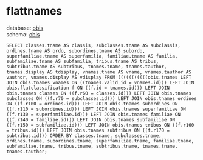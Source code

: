 # flattnames
database: [obis](../)  
schema: [obis](obis)  

    SELECT classes.tname AS classis, subclasses.tname AS subclassis, ordines.tname AS ordo, subordines.tname AS subordo, superfamiliae.tname AS superfamilia, familiae.tname AS familia, subfamiliae.tname AS subfamilia, tribus.tname AS tribus, subtribus.tname AS subtribus, tnames.tname, tnames.tauthor, tnames.display AS tdisplay, vnames.tname AS vname, vnames.tauthor AS vauthor, vnames.display AS vdisplay FROM (((((((((((obis.tnames LEFT JOIN obis.tnames vnames ON ((tnames.valid_id = vnames.id))) LEFT JOIN obis.flatclassification f ON ((f.id = tnames.id))) LEFT JOIN obis.tnames classes ON ((f.r60 = classes.id))) LEFT JOIN obis.tnames subclasses ON ((f.r70 = subclasses.id))) LEFT JOIN obis.tnames ordines ON ((f.r100 = ordines.id))) LEFT JOIN obis.tnames subordines ON ((f.r110 = subordines.id))) LEFT JOIN obis.tnames superfamiliae ON ((f.r130 = superfamiliae.id))) LEFT JOIN obis.tnames familiae ON ((f.r140 = familiae.id))) LEFT JOIN obis.tnames subfamiliae ON ((f.r150 = subfamiliae.id))) LEFT JOIN obis.tnames tribus ON ((f.r160 = tribus.id))) LEFT JOIN obis.tnames subtribus ON ((f.r170 = subtribus.id))) ORDER BY classes.tname, subclasses.tname, ordines.tname, subordines.tname, superfamiliae.tname, familiae.tname, subfamiliae.tname, tribus.tname, subtribus.tname, tnames.tname, tnames.tauthor;
